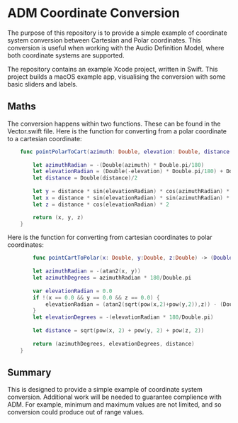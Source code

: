 #  ADM Coordinate Conversion

The purpose of this repository is to provide a simple example of coordinate system conversion between Cartesian and Polar coordinates. This conversion is useful when working with the Audio Definition Model, where both coordinate systems are supported.

The repository contains an example Xcode project, written in Swift. This project builds a macOS example app, visualising the conversion with some basic sliders and labels.

## Maths

The conversion happens within two functions. These can be found in the Vector.swift file. Here is the function for converting from a polar coordinate to a cartesian coordinate:

```swift
    func pointPolarToCart(azimuth: Double, elevation: Double, distance: Double) -> (Double, Double, Double) {
        
        let azimuthRadian = -(Double(azimuth) * Double.pi/180)
        let elevationRadian = (Double(-elevation) * Double.pi/180) + Double.pi/2
        let distance = Double(distance)/2
        
        let y = distance * sin(elevationRadian) * cos(azimuthRadian) * 2
        let x = distance * sin(elevationRadian) * sin(azimuthRadian) * 2
        let z = distance * cos(elevationRadian) * 2

        return (x, y, z)
    }
```

Here is the function for converting from cartesian coordinates to polar coordinates:

```swift
        func pointCartToPolar(x: Double, y:Double, z:Double) -> (Double, Double, Double) {
        
        let azimuthRadian = -(atan2(x, y))
        let azimuthDegrees = azimuthRadian * 180/Double.pi
        
        var elevationRadian = 0.0
        if !(x == 0.0 && y == 0.0 && z == 0.0) {
            elevationRadian = (atan2(sqrt(pow(x,2)+pow(y,2)),z)) - (Double.pi/2)
        }
        let elevationDegrees = -(elevationRadian * 180/Double.pi)
        
        let distance = sqrt(pow(x, 2) + pow(y, 2) + pow(z, 2))
        
        return (azimuthDegrees, elevationDegrees, distance)
    }
```
## Summary

This is designed to provide a simple example of coordinate system conversion. Additional work will be needed to guarantee complience with ADM. For example, minimum and maximum values are not limited, and so conversion could produce out of range values.
